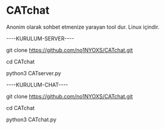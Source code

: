 # CATchat
Anonim olarak sohbet etmenize yarayan tool dur.
Linux içindir.



----KURULUM-SERVER----

git clone https://github.com/no1NYOXS/CATchat.git

cd CATchat

python3 CATserver.py



----KURULUM-CHAT----

git clone https://github.com/no1NYOXS/CATchat.git

cd CATchat

python3 CATchat.py
